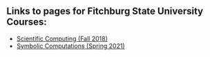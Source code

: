 ## Links to pages for Fitchburg State University Courses:

* [Scientific Computing (Fall 2018)](sci-comp-notes/index.html)
* [Symbolic Computations (Spring 2021)](sym-comp-notes/index.html)
